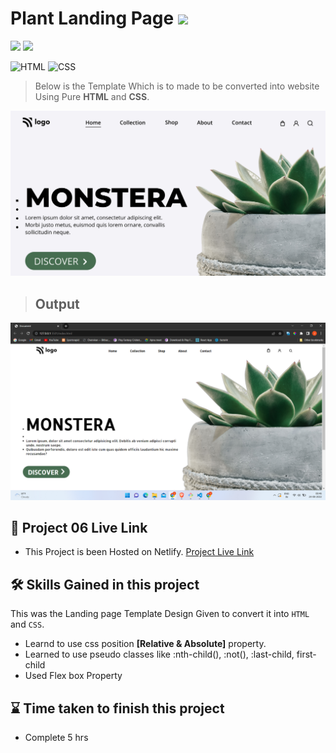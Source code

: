 # Plant Landing Page ![](https://img.shields.io/badge/Live%20Class%20Project%20-06-green?style=for-the-badge&logo=appveyor)

![](https://img.shields.io/badge/iNeuron-LCO-brightgreen) ![](https://img.shields.io/static/v1?label=Hitesh-Choudhary&message=Full-Stack-Javascript-Course&color=red)

 
![HTML](https://img.shields.io/badge/-HTML-05122A?style=flat&logo=HTML5&color=green)
![CSS](https://img.shields.io/badge/-CSS-05122A?style=flat&logo=CSS3&color=red)

> Below is the Template Which is to made to be converted into website Using Pure **HTML** and **CSS**.

![Design](./thumbnail.png)

> ## Output 


![output](./photos/output.png)  





 ## 🚀 Project 06 Live Link 
 
- This Project is been Hosted on Netlify. [Project Live Link](https://live-class-project-6.netlify.app)



## 🛠 Skills Gained in this project

  This was the Landing page Template Design Given to convert it into ``HTML`` and ``CSS``.
 - Learnd to use css position  **[Relative & Absolute]** property.
- Learned to use pseudo classes like :nth-child(), :not(), :last-child, first-child
- Used Flex box Property



 ## ⌛ Time taken to finish this project 

 - Complete 5 hrs 